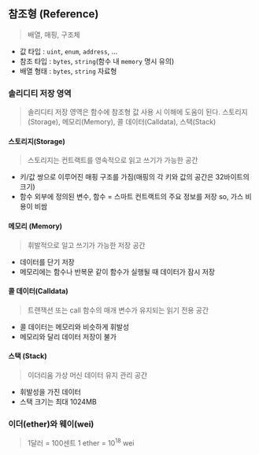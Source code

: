 ## 참조형 (Reference)
> 배열, 매핑, 구조체

- 값 타입 : `uint`, `enum`, `address`, ...
- 참조 타입 : `bytes`, `string`(함수 내 `memory` 명시 유의)
- 배열 형태 : `bytes`, `string` 자료형


### 솔리디티 저장 영역
> 솔리디티 저장 영역은 함수에 참조형 값 사용 시 이해에 도움이 된다.
> 스토리지(Storage), 메모리(Memory), 콜 데이터(Calldata), 스택(Stack)

#### 스토리지(Storage)
> 스토리지는 컨트랙트를 영속적으로 읽고 쓰기가 가능한 공간

- 키/값 쌍으로 이루어진 매핑 구조를 가짐(매핑의 각 키와 값의 공간은 32바이트의 크기)
- 함수 외부에 정의된 변수, 함수 = 스마트 컨트랙트의 주요 정보를 저장
  so, 가스 비용이 비쌈

#### 메모리 (Memory)
> 휘발적으로 일고 쓰기가 가능한 저장 공간

- 데이터를 단기 저장
- 메모리에는 함수나 반복문 같이 함수가 실행될 때 데이터가 잠시 저장

#### 콜 데이터(Calldata)
> 트랜잭션 또는 call 함수의 매개 변수가 유지되는 읽기 전용 공간

- 콜 데이터는 메모리와 비슷하게 휘발성
- 메모리와 달리 데이터 저장이 불가

#### 스택 (Stack)
> 이더리움 가상 머신 데이터 유지 관리 공간

- 휘발성을 가진 데이터
- 스택 크기는 최대 1024MB

### 이더(ether)와 웨이(wei)
> 1달러 = 100센트
> 1 ether =  $10^{18}$ wei